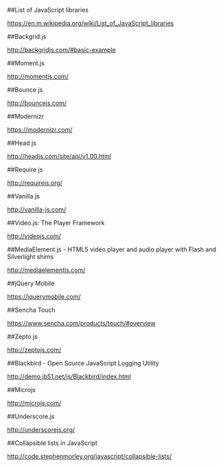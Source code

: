 ﻿##List of JavaScript libraries

https://en.m.wikipedia.org/wiki/List_of_JavaScript_libraries

##Backgrid.js

http://backgridjs.com/#basic-example

##Moment.js

http://momentjs.com/

##Bounce js

http://bouncejs.com/

##Modernizr

https://modernizr.com/

##Head js

http://headjs.com/site/api/v1.00.html

##Require js

http://requirejs.org/

##Vanilla js

http://vanilla-js.com/

##Video.js: The Player Framework

http://videojs.com/

##MediaElement.js - HTML5 video player and audio player with Flash and Silverlight shims

http://mediaelementjs.com/

##jQuery Mobile

https://jquerymobile.com/

##Sencha Touch

https://www.sencha.com/products/touch/#overview

##Zepto js

http://zeptojs.com/

##Blackbird - Open Source JavaScript Logging Utility

http://demo.jb51.net/js/Blackbird/index.html

##Microjs

http://microjs.com/

##Underscore.js 

http://underscorejs.org/

##Collapsible lists in JavaScript

http://code.stephenmorley.org/javascript/collapsible-lists/













